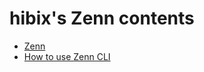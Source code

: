 # hibix's Zenn contents

- [Zenn](https://zenn.dev/)
- [How to use Zenn CLI](https://zenn.dev/zenn/articles/zenn-cli-guide)

